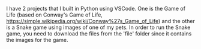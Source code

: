 I have 2 projects that I built in Python using VSCode. One is the Game of Life (based on Conway's Game of Life, https://simple.wikipedia.org/wiki/Conway%27s_Game_of_Life)
and the other is a Snake game using images of one of my pets. In order to run the Snake game, you need to download the files from the 'file' folder since it contains the images for the game.
